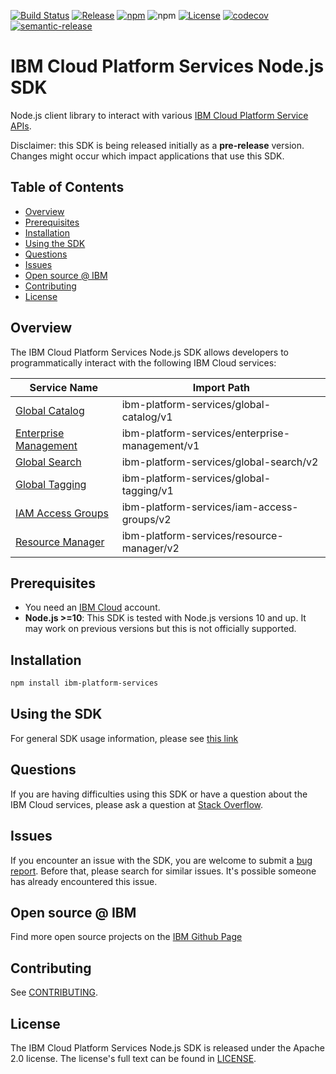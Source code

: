 [![Build Status](https://travis-ci.com/IBM/platform-services-node-sdk.svg?branch=master)](https://travis-ci.com/IBM/platform-services-node-sdk)
[![Release](https://img.shields.io/github/v/release/IBM/platform-services-node-sdk)](https://github.com/IBM/platform-services-node-sdk/releases/latest)
[![npm](https://img.shields.io/npm/v/ibm-platform-services)](https://www.npmjs.com/package/ibm-platform-services)
![npm](https://img.shields.io/npm/dm/ibm-platform-services)
[![License](https://img.shields.io/badge/License-Apache%202.0-blue.svg)](https://opensource.org/licenses/Apache-2.0)
[![codecov](https://codecov.io/gh/IBM/platform-services-node-sdk/branch/master/graph/badge.svg)](https://codecov.io/gh/IBM/platform-services-node-sdk)
[![semantic-release](https://img.shields.io/badge/%20%20%F0%9F%93%A6%F0%9F%9A%80-semantic--release-e10079.svg)](https://github.com/semantic-release/semantic-release)

# IBM Cloud Platform Services Node.js SDK

Node.js client library to interact with various 
[IBM Cloud Platform Service APIs](https://cloud.ibm.com/docs?tab=api-docs&category=platform_services).

Disclaimer: this SDK is being released initially as a **pre-release** version.
Changes might occur which impact applications that use this SDK.

## Table of Contents

<!--
  The TOC below is generated using the `markdown-toc` node package.

      https://github.com/jonschlinkert/markdown-toc

  You should regenerate the TOC after making changes to this file.

      npx markdown-toc -i README.md
  -->

<!-- toc -->

- [Overview](#overview)
- [Prerequisites](#prerequisites)
- [Installation](#installation)
- [Using the SDK](#using-the-sdk)
- [Questions](#questions)
- [Issues](#issues)
- [Open source @ IBM](#open-source--ibm)
- [Contributing](#contributing)
- [License](#license)

<!-- tocstop -->

<!-- --------------------------------------------------------------- -->
## Overview

The IBM Cloud Platform Services Node.js SDK allows developers to programmatically interact with the following 
IBM Cloud services:

Service Name | Import Path
--- | --- 
[Global Catalog](https://cloud.ibm.com/apidocs/resource-catalog/global-catalog) | ibm-platform-services/global-catalog/v1
[Enterprise Management](https://cloud.ibm.com/apidocs/enterprise-apis/enterprise) | ibm-platform-services/enterprise-management/v1
[Global Search](https://cloud.ibm.com/apidocs/search) | ibm-platform-services/global-search/v2
[Global Tagging](https://cloud.ibm.com/apidocs/tagging) | ibm-platform-services/global-tagging/v1
[IAM Access Groups](https://cloud.ibm.com/apidocs/iam-access-groups) | ibm-platform-services/iam-access-groups/v2
[Resource Manager](https://cloud.ibm.com/apidocs/iam-access-groups) | ibm-platform-services/resource-manager/v2

## Prerequisites
* You need an [IBM Cloud][ibm-cloud-onboarding] account.
* **Node.js >=10**: This SDK is tested with Node.js versions 10 and up. It may work on previous versions but this is not officially supported.

[ibm-cloud-onboarding]: http://cloud.ibm.com/registration

## Installation

```sh
npm install ibm-platform-services
```

## Using the SDK
For general SDK usage information, please see [this link](https://github.com/IBM/ibm-cloud-sdk-common/blob/master/README.md)

## Questions

If you are having difficulties using this SDK or have a question about the IBM Cloud services,
please ask a question at
[Stack Overflow](http://stackoverflow.com/questions/ask?tags=ibm-cloud).

## Issues
If you encounter an issue with the SDK, you are welcome to submit
a [bug report](https://github.com/IBM/platform-services-node-sdk/issues).
Before that, please search for similar issues. It's possible someone has
already encountered this issue.

## Open source @ IBM
Find more open source projects on the [IBM Github Page](http://ibm.github.io/)

## Contributing
See [CONTRIBUTING](CONTRIBUTING.md).

## License

The IBM Cloud Platform Services Node.js SDK is released under the Apache 2.0 license.
The license's full text can be found in
[LICENSE](LICENSE).
